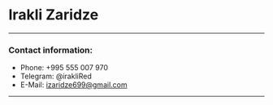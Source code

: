# Irakli Zaridze
---
### Contact information:
- Phone: +995 555 007 970
- Telegram: @irakliRed
- E-Mail: izaridze699@gmail.com

---